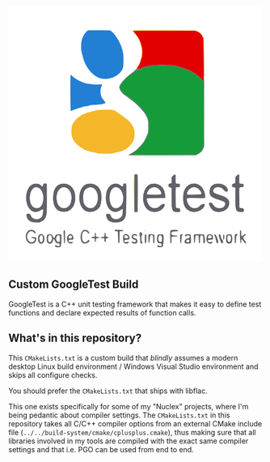 ![GoogleTest Logo](./googletest-logo.svg)

Custom GoogleTest Build
--------------------

GoogleTest is a C++ unit testing framework that makes it easy to define
test functions and declare expected results of function calls.


What's in this repository?
--------------------------

This `CMakeLists.txt` is a custom build that *blindly* assumes a modern
desktop Linux build environment / Windows Visual Studio environment
and skips all configure checks.

You should prefer the `CMakeLists.txt` that ships with libflac.

This one exists specifically for some of my "Nuclex" projects, where
I'm being pedantic about compiler settings. The `CMakeLists.txt` in this
repository takes all C/C++ compiler options from an external CMake include
file (`../../build-system/cmake/cplusplus.cmake`), thus making sure that
all libraries involved in my tools are compiled with the exact same compiler
settings and that i.e. PGO can be used from end to end.
